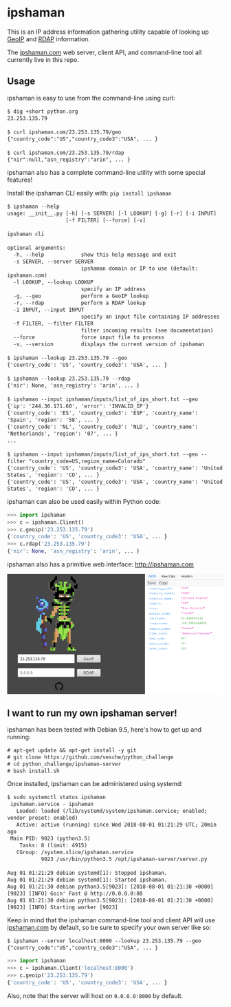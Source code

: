 # ipshaman

This is an IP address information gathering utility capable of looking up [GeoIP](https://www.maxmind.com/en/geoip2-services-and-databases) and [RDAP](https://en.wikipedia.org/wiki/Registration_Data_Access_Protocol) information.

The [ipshaman.com](http://ipshaman.com) web server, client API, and command-line tool all currently live in this repo.

## Usage

ipshaman is easy to use from the command-line using curl:

```
$ dig +short python.org
23.253.135.79

$ curl ipshaman.com/23.253.135.79/geo
{"country_code":"US","country_code3":"USA", ... }

$ curl ipshaman.com/23.253.135.79/rdap
{"nir":null,"asn_registry":"arin", ... }
```

ipshaman also has a complete command-line utility with some special features!

Install the ipshaman CLI easily with: `pip install ipshaman`

```
$ ipshaman --help
usage: __init__.py [-h] [-s SERVER] [-l LOOKUP] [-g] [-r] [-i INPUT]
                   [-f FILTER] [--force] [-v]

ipshaman cli

optional arguments:
  -h, --help            show this help message and exit
  -s SERVER, --server SERVER
                        ipshaman domain or IP to use (default: ipshaman.com)
  -l LOOKUP, --lookup LOOKUP
                        specify an IP address
  -g, --geo             perform a GeoIP lookup
  -r, --rdap            perform a RDAP lookup
  -i INPUT, --input INPUT
                        specify an input file containing IP addresses
  -f FILTER, --filter FILTER
                        filter incoming results (see documentation)
  --force               force input file to process
  -v, --version         displays the current version of ipshaman

$ ipshaman --lookup 23.253.135.79 --geo
{'country_code': 'US', 'country_code3': 'USA', ... }

$ ipshaman --lookup 23.253.135.79 --rdap
{'nir': None, 'asn_registry': 'arin', ... }

$ ipshaman --input ipshaman/inputs/list_of_ips_short.txt --geo
{'ip': '244.36.171.60', 'error': 'INVALID_IP'}
{'country_code': 'ES', 'country_code3': 'ESP', 'country_name': 'Spain', 'region': '58', ... }
{'country_code': 'NL', 'country_code3': 'NLD', 'country_name': 'Netherlands', 'region': '07', ... }
...

$ ipshaman --input ipshaman/inputs/list_of_ips_short.txt --geo --filter "country_code=US,region_name=Colorado"
{'country_code': 'US', 'country_code3': 'USA', 'country_name': 'United States', 'region': 'CO', ... }
{'country_code': 'US', 'country_code3': 'USA', 'country_name': 'United States', 'region': 'CO', ... }
```

ipshaman can also be used easily within Python code:

```python
>>> import ipshaman
>>> c = ipshaman.Client()
>>> c.geoip('23.253.135.79')
{'country_code': 'US', 'country_code3': 'USA', ... }
>>> c.rdap('23.253.135.79')                               
{'nir': None, 'asn_registry': 'arin', ... }
```

ipshaman also has a primitive web interface: http://ipshaman.com

![scrot](scrot.png)

## I want to run my own ipshaman server!

ipshaman has been tested with Debian 9.5, here's how to get up and running:

```
# apt-get update && apt-get install -y git
# git clone https://github.com/vesche/python_challenge
# cd python_challenge/ipshaman-server
# bash install.sh
```

Once installed, ipshaman can be administered using systemd:

```
$ sudo systemctl status ipshaman
 ipshaman.service - ipshaman
   Loaded: loaded (/lib/systemd/system/ipshaman.service; enabled; vendor preset: enabled)
   Active: active (running) since Wed 2018-08-01 01:21:29 UTC; 20min ago
 Main PID: 9023 (python3.5)
    Tasks: 8 (limit: 4915)
   CGroup: /system.slice/ipshaman.service
           9023 /usr/bin/python3.5 /opt/ipshaman-server/server.py

Aug 01 01:21:29 debian systemd[1]: Stopped ipshaman.
Aug 01 01:21:29 debian systemd[1]: Started ipshaman.
Aug 01 01:21:30 debian python3.5[9023]: [2018-08-01 01:21:30 +0000] [9023] [INFO] Goin' Fast @ http://0.0.0.0:80
Aug 01 01:21:30 debian python3.5[9023]: [2018-08-01 01:21:30 +0000] [9023] [INFO] Starting worker [9023]
```

Keep in mind that the ipshaman command-line tool and client API will use [ipshaman.com](http://ipshaman.com) by default, so be sure to specify your own server like so:

```
$ ipshaman --server localhost:8000 --lookup 23.253.135.79 --geo
{"country_code":"US","country_code3":"USA", ... }
```

```python
>>> import ipshaman
>>> c = ipshaman.Client('localhost:8000')
>>> c.geoip('23.253.135.79')
{'country_code': 'US', 'country_code3': 'USA', ... }
```

Also, note that the server will host on `0.0.0.0:8000` by default.
